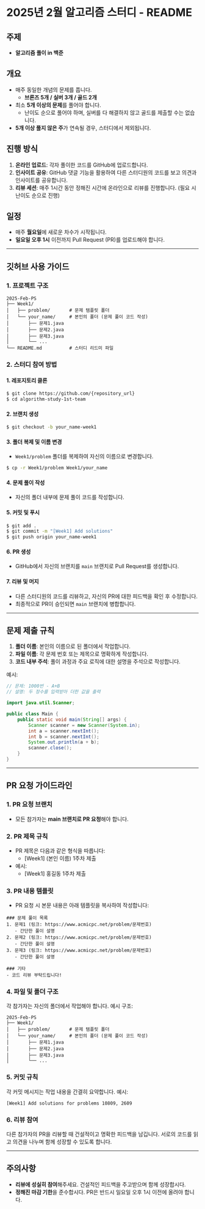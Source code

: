 # 2025년 2월 알고리즘 스터디 - README

## 주제
- **알고리즘 풀이 in 백준**

## 개요
- 매주 동일한 개념의 문제를 풉니다.
  - **브론즈 5개 / 실버 3개 / 골드 2개**
- 최소 **5개 이상의 문제**를 풀어야 합니다.
  - 난이도 순으로 풀어야 하며, 실버를 다 해결하지 않고 골드를 제출할 수는 없습니다.
- **5개 이상 풀지 않은 주**가 연속될 경우, 스터디에서 제외됩니다.

## 진행 방식
1. **온라인 업로드**: 각자 풀이한 코드를 GitHub에 업로드합니다.
2. **인사이트 공유**: GitHub 댓글 기능을 활용하여 다른 스터디원의 코드를 보고 의견과 인사이트를 공유합니다.
3. **리뷰 세션**: 매주 1시간 동안 정해진 시간에 온라인으로 리뷰를 진행합니다. (필요 시 난이도 순으로 진행)

## 일정
- 매주 **월요일**에 새로운 차수가 시작됩니다.
- **일요일 오후 1시** 이전까지 Pull Request (PR)를 업로드해야 합니다.

---

## 깃허브 사용 가이드

### 1. 프로젝트 구조
```plaintext
2025-Feb-PS
├── Week1/
│   ├── problem/       # 문제 템플릿 폴더
│   └── your_name/     # 본인의 폴더 (문제 풀이 코드 작성)
│       ├── 문제1.java
│       ├── 문제2.java
│       ├── 문제3.java
│       └── ...
└── README.md          # 스터디 리드미 파일
```

### 2. 스터디 참여 방법

#### 1. 레포지토리 클론
```bash
$ git clone https://github.com/{repository_url}
$ cd algorithm-study-1st-team
```

#### 2. 브랜치 생성
```bash
$ git checkout -b your_name-week1
```

#### 3. 폴더 복제 및 이름 변경
- `Week1/problem` 폴더를 복제하여 자신의 이름으로 변경합니다.
```bash
$ cp -r Week1/problem Week1/your_name
```

#### 4. 문제 풀이 작성
- 자신의 폴더 내부에 문제 풀이 코드를 작성합니다.

#### 5. 커밋 및 푸시
```bash
$ git add .
$ git commit -m "[Week1] Add solutions"
$ git push origin your_name-week1
```

#### 6. PR 생성
- GitHub에서 자신의 브랜치를 `main` 브랜치로 Pull Request를 생성합니다.


#### 7. 리뷰 및 머지
- 다른 스터디원의 코드를 리뷰하고, 자신의 PR에 대한 피드백을 확인 후 수정합니다.
- 최종적으로 PR이 승인되면 `main` 브랜치에 병합합니다.

---

## 문제 제출 규칙
1. **폴더 이름**: 본인의 이름으로 된 폴더에서 작업합니다.
2. **파일 이름**: 각 문제 번호 또는 제목으로 명확하게 작성합니다.
3. **코드 내부 주석**: 풀이 과정과 주요 로직에 대한 설명을 주석으로 작성합니다.

예시:
```java
// 문제: 1000번 - A+B
// 설명: 두 정수를 입력받아 더한 값을 출력

import java.util.Scanner;

public class Main {
    public static void main(String[] args) {
        Scanner scanner = new Scanner(System.in);
        int a = scanner.nextInt();
        int b = scanner.nextInt();
        System.out.println(a + b);
        scanner.close();
    }
}
```
---

## PR 요청 가이드라인

### 1. PR 요청 브랜치
- 모든 참가자는 **main 브랜치로 PR 요청**해야 합니다.

### 2. PR 제목 규칙
- PR 제목은 다음과 같은 형식을 따릅니다:
  - [Week1] (본인 이름) 1주차 제출
- 예시:
  - [Week1] 홍길동 1주차 제출

### 3. PR 내용 템플릿
- PR 요청 시 본문 내용은 아래 템플릿을 복사하여 작성합니다:
```
### 문제 풀이 목록
1. 문제1 (링크: https://www.acmicpc.net/problem/문제번호)
   - 간단한 풀이 설명
2. 문제2 (링크: https://www.acmicpc.net/problem/문제번호)
   - 간단한 풀이 설명
3. 문제3 (링크: https://www.acmicpc.net/problem/문제번호)
   - 간단한 풀이 설명

### 기타
- 코드 리뷰 부탁드립니다!
```

### 4. 파일 및 폴더 구조
각 참가자는 자신의 폴더에서 작업해야 합니다.
예시 구조:
```
2025-Feb-PS
├── Week1/
│   ├── problem/       # 문제 템플릿 폴더
│   └── your_name/     # 본인의 폴더 (문제 풀이 코드 작성)
│       ├── 문제1.java
│       ├── 문제2.java
│       ├── 문제3.java
│       └── ...
```
### 5. 커밋 규칙
각 커밋 메시지는 작업 내용을 간결히 요약합니다.
예시:
```
[Week1] Add solutions for problems 10809, 2609
```

### 6. 리뷰 참여
다른 참가자의 PR을 리뷰할 때 건설적이고 명확한 피드백을 남깁니다.
서로의 코드를 읽고 의견을 나누며 함께 성장할 수 있도록 합니다.

---

## 주의사항
- **리뷰에 성실히 참여**해주세요. 건설적인 피드백을 주고받으며 함께 성장합시다.
- **정해진 마감 기한**을 준수합시다. PR은 반드시 일요일 오후 1시 이전에 올려야 합니다.
